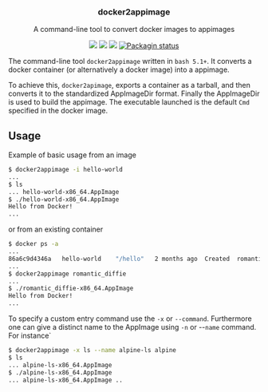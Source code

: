 <h3 align="center">docker2appimage</h3>
<p align="center">A command-line tool to convert docker images to appimages</p>

<p align="center">
<a href="./LICENSE.md"><img src="https://img.shields.io/badge/license-MIT-blue.svg"></a>
<a href="https://github.com/mparusinski/docker2appimage/actions/workflows/main.yml"><img src="https://github.com/mparusinski/docker2appimage/actions/workflows/main.yml"></a>
<a href="https://github.com/mparusinski/docker2appimage/releases"><img src="https://img.shields.io/github/release/mparusinski/docker2appimage.svg"></a>
<a href="https://repology.org/metapackage/docker2appimage"><img src="https://repology.org/badge/tiny-repos/docker2appimage.svg" alt="Packagin status"></a>
</p>

The command-line tool `docker2appimage` written in `bash 5.1+`. It converts
a docker container (or alternatively a docker image) into a appimage.

To achieve this, `docker2apimage`, exports a container as a tarball, 
and then converts it to the standardized AppImageDir format. Finally
the AppImageDir is used to build the appimage. The executable launched is the 
default `Cmd` specified in the docker image.

## Usage

Example of basic usage from an image
```bash
$ docker2appimage -i hello-world
... 
$ ls
... hello-world-x86_64.AppImage
$ ./hello-world-x86_64.AppImage
Hello from Docker!
...
```

or from an existing container
```bash
$ docker ps -a
...
86a6c9d4346a   hello-world    "/hello"   2 months ago  Created  romantic_diffie
...
$ docker2appimage romantic_diffie
...
$ ./romantic_diffie-x86_64.AppImage
Hello from Docker!
...
```

To specify a custom entry command use the `-x` or `--command`. Furthermore one can give
a distinct name to the AppImage using `-n` or --`name` command. For instance`
```bash
$ docker2appimage -x ls --name alpine-ls alpine
$ ls
... alpine-ls-x86_64.AppImage
$ ./alpine-ls-x86_64.AppImage
... alpine-ls-x86_64.AppImage ..
```



